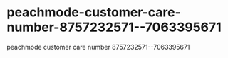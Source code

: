# peachmode-customer-care-number-8757232571--7063395671
peachmode customer care number 8757232571--7063395671
